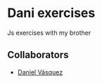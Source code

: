 # Dani exercises

Js exercises with my brother

## Collaborators
- [Daniel Vásquez](https://github.com/Daniel-Vasquez)